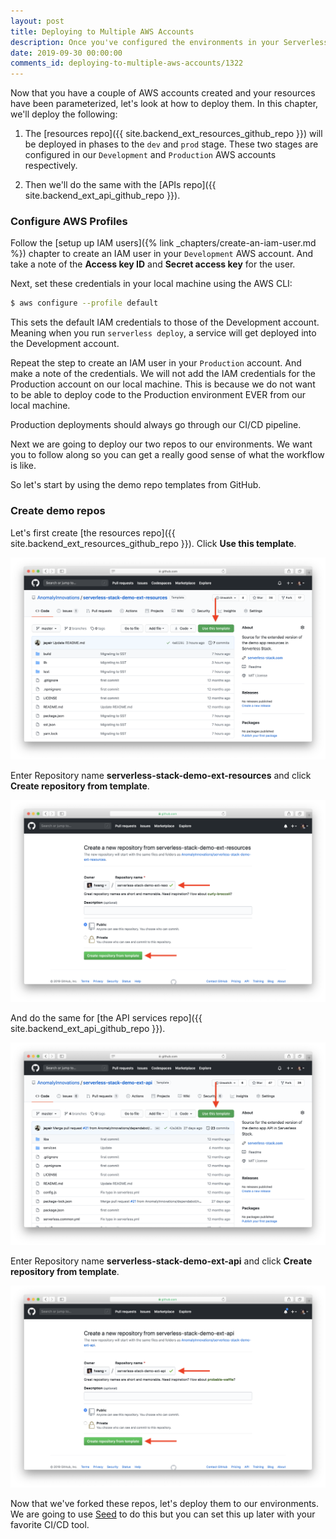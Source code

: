 ```yaml
---
layout: post
title: Deploying to Multiple AWS Accounts
description: Once you've configured the environments in your Serverless app across multiple AWS accounts, you'll want to deploy them. In this chapter, we look at how to create the AWS credentials and manage the environments using Seed.
date: 2019-09-30 00:00:00
comments_id: deploying-to-multiple-aws-accounts/1322
---
```


Now that you have a couple of AWS accounts created and your resources have been parameterized, let's look at how to deploy them. In this chapter, we'll deploy the following:

1. The [resources repo]({{ site.backend_ext_resources_github_repo }}) will be deployed in phases to the `dev` and `prod` stage. These two stages are configured in our `Development` and `Production` AWS accounts respectively.

2. Then we'll do the same with the [APIs repo]({{ site.backend_ext_api_github_repo }}).

### Configure AWS Profiles

Follow the [setup up IAM users]({% link _chapters/create-an-iam-user.md %}) chapter to create an IAM user in your `Development` AWS account. And take a note of the **Access key ID** and **Secret access key** for the user.

Next, set these credentials in your local machine using the AWS CLI:

``` bash
$ aws configure --profile default
```

This sets the default IAM credentials to those of the Development account. Meaning when you run `serverless deploy`, a service will get deployed into the Development account.

Repeat the step to create an IAM user in your `Production` account. And make a note of the credentials. We will not add the IAM credentials for the Production account on our local machine. This is because we do not want to be able to deploy code to the Production environment EVER from our local machine.

Production deployments should always go through our CI/CD pipeline.

Next we are going to deploy our two repos to our environments. We want you to follow along so you can get a really good sense of what the workflow is like.

So let's start by using the demo repo templates from GitHub.

### Create demo repos

Let's first create [the resources repo]({{ site.backend_ext_resources_github_repo }}). Click **Use this template**.

![Use demo resources repo template](/assets/best-practices/deploy-environments-to-multiple-aws-accounts/use-demo-resources-repo-template.png)

Enter Repository name **serverless-stack-demo-ext-resources** and click **Create repository from template**.

![Create demo resources repo on GitHub](/assets/best-practices/deploy-environments-to-multiple-aws-accounts/create-demo-resources-repo-on-github.png)

And do the same for [the API services repo]({{ site.backend_ext_api_github_repo }}).

![Create demo API services repo template](/assets/best-practices/deploy-environments-to-multiple-aws-accounts/use-demo-api-services-repo-template.png)

Enter Repository name **serverless-stack-demo-ext-api** and click **Create repository from template**.

![Create demo API services repo on GitHub](/assets/best-practices/deploy-environments-to-multiple-aws-accounts/create-demo-api-services-repo-on-github.png)

Now that we've forked these repos, let's deploy them to our environments. We are going to use [Seed](https://seed.run) to do this but you can set this up later with your favorite CI/CD tool.
